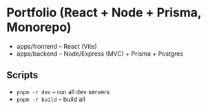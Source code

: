 # Portfolio (React + Node + Prisma, Monorepo)

- apps/frontend – React (Vite)
- apps/backend – Node/Express (MVC) + Prisma + Postgres

## Scripts
- `pnpm -r dev` – run all dev servers
- `pnpm -r build` – build all
